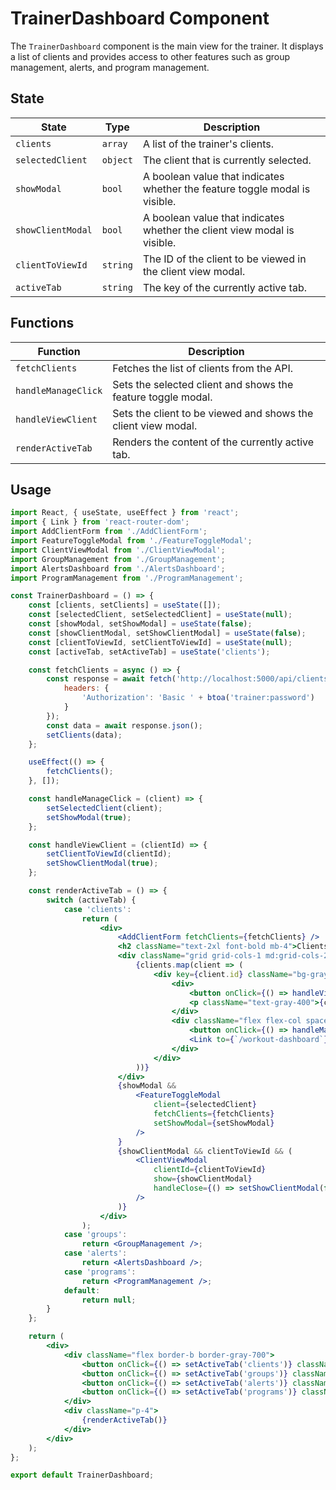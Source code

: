 # TrainerDashboard Component

The `TrainerDashboard` component is the main view for the trainer. It displays a list of clients and provides access to other features such as group management, alerts, and program management.

## State

| State | Type | Description |
| --- | --- | --- |
| `clients` | `array` | A list of the trainer's clients. |
| `selectedClient` | `object` | The client that is currently selected. |
| `showModal` | `bool` | A boolean value that indicates whether the feature toggle modal is visible. |
| `showClientModal` | `bool` | A boolean value that indicates whether the client view modal is visible. |
| `clientToViewId` | `string` | The ID of the client to be viewed in the client view modal. |
| `activeTab` | `string` | The key of the currently active tab. |

## Functions

| Function | Description |
| --- | --- |
| `fetchClients` | Fetches the list of clients from the API. |
| `handleManageClick` | Sets the selected client and shows the feature toggle modal. |
| `handleViewClient` | Sets the client to be viewed and shows the client view modal. |
| `renderActiveTab` | Renders the content of the currently active tab. |

## Usage

```jsx
import React, { useState, useEffect } from 'react';
import { Link } from 'react-router-dom';
import AddClientForm from './AddClientForm';
import FeatureToggleModal from './FeatureToggleModal';
import ClientViewModal from './ClientViewModal';
import GroupManagement from './GroupManagement';
import AlertsDashboard from './AlertsDashboard';
import ProgramManagement from './ProgramManagement';

const TrainerDashboard = () => {
    const [clients, setClients] = useState([]);
    const [selectedClient, setSelectedClient] = useState(null);
    const [showModal, setShowModal] = useState(false);
    const [showClientModal, setShowClientModal] = useState(false);
    const [clientToViewId, setClientToViewId] = useState(null);
    const [activeTab, setActiveTab] = useState('clients');

    const fetchClients = async () => {
        const response = await fetch('http://localhost:5000/api/clients', {
            headers: {
                'Authorization': 'Basic ' + btoa('trainer:password')
            }
        });
        const data = await response.json();
        setClients(data);
    };

    useEffect(() => {
        fetchClients();
    }, []);

    const handleManageClick = (client) => {
        setSelectedClient(client);
        setShowModal(true);
    };

    const handleViewClient = (clientId) => {
        setClientToViewId(clientId);
        setShowClientModal(true);
    };

    const renderActiveTab = () => {
        switch (activeTab) {
            case 'clients':
                return (
                    <div>
                        <AddClientForm fetchClients={fetchClients} />
                        <h2 className="text-2xl font-bold mb-4">Clients</h2>
                        <div className="grid grid-cols-1 md:grid-cols-2 lg:grid-cols-3 gap-4">
                            {clients.map(client => (
                                <div key={client.id} className="bg-gray-700 rounded-lg p-4 flex justify-between items-center">
                                    <div>
                                        <button onClick={() => handleViewClient(client.id)} className="text-lg font-bold text-white hover:underline">{client.name} ({client.email})</button>
                                        <p className="text-gray-400">{client.unique_url}</p>
                                    </div>
                                    <div className="flex flex-col space-y-2">
                                        <button onClick={() => handleManageClick(client)} className="bg-blue-500 hover:bg-blue-700 text-white font-bold py-2 px-4 rounded">Manage</button>
                                        <Link to={`/workout-dashboard`} className="bg-gray-600 hover:bg-gray-700 text-white font-bold py-2 px-4 rounded text-center">Workout Builder</Link>
                                    </div>
                                </div>
                            ))}
                        </div>
                        {showModal && 
                            <FeatureToggleModal 
                                client={selectedClient} 
                                fetchClients={fetchClients} 
                                setShowModal={setShowModal} 
                            />
                        }
                        {showClientModal && clientToViewId && (
                            <ClientViewModal
                                clientId={clientToViewId}
                                show={showClientModal}
                                handleClose={() => setShowClientModal(false)}
                            />
                        )}
                    </div>
                );
            case 'groups':
                return <GroupManagement />;
            case 'alerts':
                return <AlertsDashboard />;
            case 'programs':
                return <ProgramManagement />;
            default:
                return null;
        }
    };

    return (
        <div>
            <div className="flex border-b border-gray-700">
                <button onClick={() => setActiveTab('clients')} className={`py-2 px-4 ${activeTab === 'clients' ? 'border-b-2 border-white' : ''}`}>Clients</button>
                <button onClick={() => setActiveTab('groups')} className={`py-2 px-4 ${activeTab === 'groups' ? 'border-b-2 border-white' : ''}`}>Group Management</button>
                <button onClick={() => setActiveTab('alerts')} className={`py-2 px-4 ${activeTab === 'alerts' ? 'border-b-2 border-white' : ''}`}>Alerts</button>
                <button onClick={() => setActiveTab('programs')} className={`py-2 px-4 ${activeTab === 'programs' ? 'border-b-2 border-white' : ''}`}>Program Management</button>
            </div>
            <div className="p-4">
                {renderActiveTab()}
            </div>
        </div>
    );
};

export default TrainerDashboard;
```
